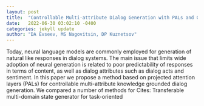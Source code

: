 ```yaml
---
layout: post
title:  "Controllable Multi-attribute Dialog Generation with PALs and Grounding Knowledge"
date:   2022-06-30 03:02:10 -0400
categories: jekyll update
author: "DA Evseev, MS Nagovitsin, DP Kuznetsov"
---
```

Today, neural language models are commonly employed for generation of natural like responses in dialog systems. The main issue that limits wide adoption of neural generation is related to poor predictability of responses in terms of content, as well as dialog attributes such as dialog acts and sentiment. In this paper we propose a method based on projected attention layers (PALs) for controllable multi-attribute knowledge grounded dialog generation. We compared a number of methods for 
Cites: Transferable multi-domain state generator for task-oriented